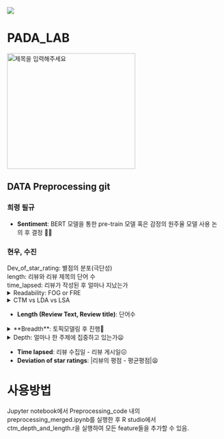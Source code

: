 <img src="https://capsule-render.vercel.app/api?type=waving&color=BDBDC8&height=150&section=header" />

# PADA_LAB
<img src="https://github.com/user-attachments/assets/35685bcc-e06f-445e-b45d-428e643349c8" alt="제목을 입력해주세요" width="300" height="270">

## DATA Preprocessing git

### 희령 필규
- **Sentiment**: BERT 모델을 통한 pre-train 모델 혹은 감정의 원주율 모델 사용 논의 후 결정 😮‍💨

### 현우, 수진
<summary>
  Dev_of_star_rating: 별점의 분포(극단성)
</summary>
<summary>
  length: 리뷰와 리뷰 제목의 단어 수
</summary>
<summary>
  time_lapsed: 리뷰가 작성된 후 얼마나 지났는가
</summary>



<details>

  
<summary>
  Readability: FOG or FRE
</summary>
  사용된 수식 설명:<br/>
  $\text{FOG Index} = 0.4 \times \left( \frac{\text{Total Words}}{\text{Total Sentences}} + 100 \times \frac{\text{Complex Words}}{\text{Total Words}} \right)$<br/>
  $\text{FRE Score} = 206.835 - (1.015 \times \frac{\text{Total Words}}{\text{Total Sentences}}) - (84.6 \times \frac{\text{Total Syllables}}{\text{Total Words}})$
</details>

<details>
<summary>
CTM vs LDA vs LSA
</summary>
  
| **모델**            | **핵심 개념**                        | **가정**                       | **장점**                           | **단점**                        |
|----------------------|-------------------------------------|--------------------------------|----------------------------------|---------------------------------|
| **LSA**             | SVD를 사용한 행렬 분해              | 단어의 잠재 의미 공간 존재      | 빠르고 구현이 간단                | 확률 모델이 아니며 해석이 어렵다   |
| **LDA**             | 확률적 토픽 모델                    | 문서-토픽, 토픽-단어 독립       | 해석이 직관적, 확률적 모델링      | 계산 비용이 높고 하이퍼파라미터 설정 필요 |
| **CTM**             | LDA + 토픽 간 상관관계 모델링       | 토픽 간 상관관계 존재           | 더 정교한 토픽 구조 학습 가능     | 계산 비용이 높고 구현이 복잡      |

</details>

- **Length (Review Text, Review title)**: 단어수

<details>
<summary>
**Breadth**: 토픽모델링 후 진행🧐
</summary>
<img width="1178" alt="image (7)" src="https://github.com/user-attachments/assets/cad0747a-9977-44ec-b45e-925d0c20f5b8" />

  
</details>

<details>
<summary>
  Depth: 얼마나 한 주제에 집중하고 있는가😦
</summary>

리뷰 데이터 분석 및 **ContentDepth** 계산:

1. **텍스트 전처리**  
   리뷰 데이터를 **용어-문서 행렬(Term-Document Matrix)**로 변환하기 위해 CountVectorizer를 사용합니다. 이 과정에서는 텍스트에서 가장 많이 등장하는 단어를 특징 단어로 선택하여, 각 단어와 문서 간의 관계를 나타내는 행렬을 생성합니다.  
   - CountVectorizer는 텍스트에서 자주 등장하는 단어들을 벡터 형태로 변환하여 모델에 적용할 수 있게 합니다.
   - 이 때, 최대 1000개의 특징 단어만 사용합니다.

2. **LDA 모델 학습**  
   LDA(잠재 디리클레 할당) 모델을 사용하여 텍스트 데이터에서 주제를 추출합니다. 주제는 문서 내 단어들의 패턴을 기반으로 자동으로 학습되며, 이 모델은 각 문서가 어떤 주제에 얼마나 속하는지를 추정합니다.  
   - **n_components=10**: 10개의 주제를 추출합니다.
   - **max_iter=20**: 20번의 반복을 통해 모델을 학습합니다.
   - **learning_method='online'**: 온라인 학습 방법을 사용하여 점진적으로 데이터를 처리합니다.

3. **각 문장의 주제 비율 계산**  
   각 문장이 어떤 주제에 얼마나 속하는지를 계산하기 위해 LDA 모델을 사용합니다. 각 문장은 여러 주제에 대해 비율을 가지며, 이 비율을 기반으로 문서의 주제 분포를 이해할 수 있습니다.  
   - 각 문장은 주제 비율을 계산하여, 해당 문장이 어떤 주제에 속하는지 파악할 수 있습니다.

4. **문장 단위 주제 비율을 리뷰 단위로 집계**  
   리뷰는 여러 문장으로 이루어져 있으므로, 각 문장의 주제 비율을 계산한 후, 이들의 평균을 구하여 리뷰 전체에 대한 주제 비율을 구합니다.  
   - 여러 문장의 주제 비율을 평균하여 리뷰 전체의 주제 비율을 구합니다.

5. **Shannon 엔트로피 계산**  
   주제 비율에 대한 Shannon 엔트로피를 계산하여 주제 분포의 불확실성 정도를 측정합니다. 엔트로피 값이 높을수록 주제 분포가 다양하고 불확실한 분포를 의미합니다.  
   - Shannon 엔트로피는 주제 분포의 혼잡도를 나타내며, 주제가 고르게 분포될수록 엔트로피 값이 커집니다.

6. **ContentDepth 계산**  
   ContentDepth는 리뷰의 주제 비율을 평균하여 엔트로피 값을 계산한 후, 이를 리뷰 내 문장의 수로 정규화한 값입니다. 이 값은 리뷰가 얼마나 다양한 주제를 다루고 있는지를 나타내며, 값이 클수록 다양한 주제를 포함한 리뷰임을 의미합니다.  
   - ContentDepth는 주제의 다양성과 리뷰의 문장 수에 따라 결정됩니다.

7. **각 리뷰에 대해 ContentDepth 적용**  
   각 리뷰에 대해 ContentDepth와 그 음수 값인 ContentBreadth를 계산하여 DataFrame에 추가합니다.  
   - ContentBreadth는 ContentDepth의 음수로 정의됩니다. 이 값은 리뷰의 주제 다양성을 반영하며, 내용의 깊이를 표현하는 지표로 사용됩니다.

8. **결과 출력**  
   최종적으로 각 리뷰에 대해 ContentDepth와 ContentBreadth 값을 출력하여, 리뷰가 얼마나 다양한 주제를 포함하고 있는지, 또는 얼마나 집중된 내용을 다루고 있는지를 파악할 수 있습니다.

</details>

- **Time lapsed**: 리뷰 수집일 - 리뷰 게시일😖
- **Deviation of star ratings**: |리뷰의 평점 - 평균평점|😫

# 사용방법
Jupyter notebook에서 Preprocessing_code 내의 preprocessing_merged.ipynb를 실행한 후 R studio에서 ctm_depth_and_length.r을 실행하여 모든 feature들을 추가할 수 있음.
